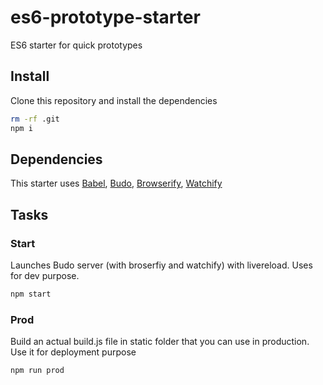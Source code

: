 # es6-prototype-starter
ES6 starter for quick prototypes

## Install

Clone this repository and install the dependencies

```bash
rm -rf .git
npm i
```


## Dependencies

This starter uses 
[Babel](https://github.com/babel/babel),
[Budo](https://github.com/mattdesl/budo),
[Browserify](http://browserify.org/),
[Watchify](https://github.com/substack/watchify)


## Tasks

### Start

Launches Budo server (with broserfiy and watchify) with livereload. Uses for dev purpose.

```bash
npm start
```

### Prod

Build an actual build.js file in static folder that you can use in production. Use it for deployment purpose

```bash
npm run prod
```
